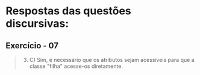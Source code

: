 # Respostas das questões discursivas:

## Exercício - 07

> 3. C) Sim, é necessário que os atributos sejam acessíveis para que a classe "filha" acesse-os diretamente.<br>
